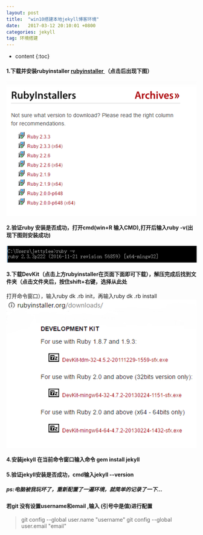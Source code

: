 ```yaml
---
layout: post
title:  "win10搭建本地jekyll博客环境"
date:   2017-03-12 20:10:01 +0800
categories: jekyll
tag: 环境搭建
---
```


* content
{:toc}



#### 1.下载并安装rubyinstaller  <a href="http://rubyinstaller.org/downloads/">rubyinstaller </a>（点击后出现下图）
<img src="/styles/images/win10-jekyll-environment-build/1.png"  width="757"    align="center"/>

#### 2.验证ruby 安装是否成功，打开cmd(win+R 输入CMD),打开后输入ruby -v(出现下图则安装成功)
<img src="/styles/images/win10-jekyll-environment-build/2.png"  width="757"    align="center"/>

#### 3.下载DevKit（点击上方rubyinstaller在页面下面即可下载），解压完成后找到文件夹（点击文件夹后，按住shift+右键，选择从此处
打开命令窗口），输入ruby dk .rb init，再输入ruby dk .rb install
<img src="/styles/images/win10-jekyll-environment-build/3.png"  width="757"    align="center"/>

#### 4.安装jekyll 在当前命令窗口输入命令 gem install jekyll

#### 5.验证jekyll安装是否成功，cmd输入jekyll --version

##### ps:电脑被我玩坏了，重新配置了一遍环境，就简单的记录了一下…
#### 若git 没有设置username和email ,输入 (引号中是值)进行配置
>git config --global user.name "username"
>git config --global user.email "email"




			

[jekyll]:      http://jekyllrb.com
[jekyll-gh]:   https://github.com/jekyll/jekyll
[jekyll-help]: https://github.com/jekyll/jekyll-help
